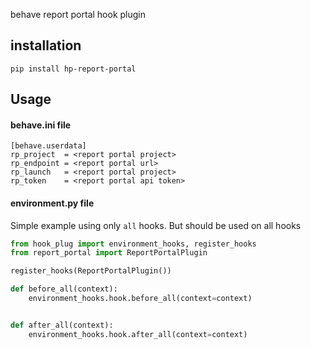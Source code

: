 behave report portal hook plugin

## installation
```
pip install hp-report-portal
```

## Usage

#### behave.ini file
```
[behave.userdata]
rp_project  = <report portal project>
rp_endpoint = <report portal url>
rp_launch   = <report portal project>
rp_token    = <report portal api token>
```


#### environment.py file

Simple example using only `all` hooks. But should be used on all hooks

```python
from hook_plug import environment_hooks, register_hooks
from report_portal import ReportPortalPlugin

register_hooks(ReportPortalPlugin())

def before_all(context):
    environment_hooks.hook.before_all(context=context)


def after_all(context):
    environment_hooks.hook.after_all(context=context)
```
